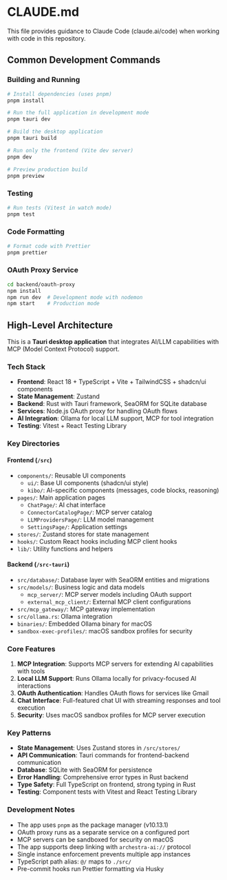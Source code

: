 # CLAUDE.md

This file provides guidance to Claude Code (claude.ai/code) when working with code in this repository.

## Common Development Commands

### Building and Running

```bash
# Install dependencies (uses pnpm)
pnpm install

# Run the full application in development mode
pnpm tauri dev

# Build the desktop application
pnpm tauri build

# Run only the frontend (Vite dev server)
pnpm dev

# Preview production build
pnpm preview
```

### Testing

```bash
# Run tests (Vitest in watch mode)
pnpm test
```

### Code Formatting

```bash
# Format code with Prettier
pnpm prettier
```

### OAuth Proxy Service

```bash
cd backend/oauth-proxy
npm install
npm run dev  # Development mode with nodemon
npm start    # Production mode
```

## High-Level Architecture

This is a **Tauri desktop application** that integrates AI/LLM capabilities with MCP (Model Context Protocol) support.

### Tech Stack

- **Frontend**: React 18 + TypeScript + Vite + TailwindCSS + shadcn/ui components
- **State Management**: Zustand
- **Backend**: Rust with Tauri framework, SeaORM for SQLite database
- **Services**: Node.js OAuth proxy for handling OAuth flows
- **AI Integration**: Ollama for local LLM support, MCP for tool integration
- **Testing**: Vitest + React Testing Library

### Key Directories

#### Frontend (`/src`)

- `components/`: Reusable UI components
  - `ui/`: Base UI components (shadcn/ui style)
  - `kibo/`: AI-specific components (messages, code blocks, reasoning)
- `pages/`: Main application pages
  - `ChatPage/`: AI chat interface
  - `ConnectorCatalogPage/`: MCP server catalog
  - `LLMProvidersPage/`: LLM model management
  - `SettingsPage/`: Application settings
- `stores/`: Zustand stores for state management
- `hooks/`: Custom React hooks including MCP client hooks
- `lib/`: Utility functions and helpers

#### Backend (`/src-tauri`)

- `src/database/`: Database layer with SeaORM entities and migrations
- `src/models/`: Business logic and data models
  - `mcp_server/`: MCP server models including OAuth support
  - `external_mcp_client/`: External MCP client configurations
- `src/mcp_gateway/`: MCP gateway implementation
- `src/ollama.rs`: Ollama integration
- `binaries/`: Embedded Ollama binary for macOS
- `sandbox-exec-profiles/`: macOS sandbox profiles for security

### Core Features

1. **MCP Integration**: Supports MCP servers for extending AI capabilities with tools
2. **Local LLM Support**: Runs Ollama locally for privacy-focused AI interactions
3. **OAuth Authentication**: Handles OAuth flows for services like Gmail
4. **Chat Interface**: Full-featured chat UI with streaming responses and tool execution
5. **Security**: Uses macOS sandbox profiles for MCP server execution

### Key Patterns

- **State Management**: Uses Zustand stores in `/src/stores/`
- **API Communication**: Tauri commands for frontend-backend communication
- **Database**: SQLite with SeaORM for persistence
- **Error Handling**: Comprehensive error types in Rust backend
- **Type Safety**: Full TypeScript on frontend, strong typing in Rust
- **Testing**: Component tests with Vitest and React Testing Library

### Development Notes

- The app uses `pnpm` as the package manager (v10.13.1)
- OAuth proxy runs as a separate service on a configured port
- MCP servers can be sandboxed for security on macOS
- The app supports deep linking with `archestra-ai://` protocol
- Single instance enforcement prevents multiple app instances
- TypeScript path alias: `@/` maps to `./src/`
- Pre-commit hooks run Prettier formatting via Husky
